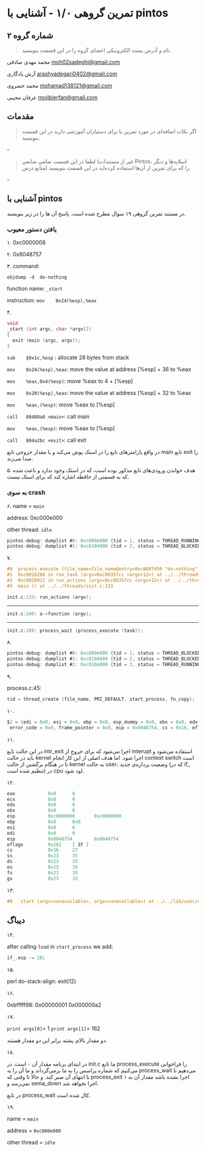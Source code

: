 # تمرین گروهی ۱/۰ - آشنایی با pintos

## شماره گروه ۲

> نام و آدرس پست الکترونیکی اعضای گروه را در این قسمت بنویسید.

محمد مهدی صادقی moh02sadeghi@gmail.com

آرش یادگاری arashyadegari0402@gmail.com

محمد خسروی mohamad138121@gmail.com

عرفان مجیبی mojibierfan@gmail.com

## مقدمات


> اگر نکات اضافه‌ای در مورد تمرین یا برای دستیاران آموزشی دارید در این قسمت بنویسید.

\-

> لطفا در این قسمت تمامی منابعی (غیر از مستندات Pintos، اسلاید‌ها و دیگر منابع  درس) را که برای تمرین از آن‌ها استفاده کرده‌اید در این قسمت بنویسید.

\-

## آشنایی با pintos

در مستند تمرین گروهی ۱۹ سوال مطرح شده است. پاسخ آن ها را در زیر بنویسید.

### یافتن دستور معیوب

۱.
0xc0000008

۲.
0x8048757

۳.
command:

```objdump -d  do-nothing```

function name: `_start`

instruction: `mov    0x24(%esp),%eax`

۴.

```C
void
_start (int argc, char *argv[])
{
  exit (main (argc, argv));
}
```

`sub    $0x1c,%esp` : allocate 28 bytes from stack

`mov    0x24(%esp),%eax`: move the value at address [%esp] + 36 to %eax

`mov    %eax,0x4(%esp)`: move %eax to 4 + [%esp]

`mov    0x20(%esp),%eax`:  move the value at address [%esp] + 32 to %eax

`mov    %eax,(%esp)`: move %eax to [%esp]

`call   80480a0 <main>`: call main

`mov    %eax,(%esp)`: move %eax to [%esp]

`call   804a2bc <exit>`: call exit

در واقع پارامترهای تابع را در استک پوش می‌کند و با مقدار خروجی تابع main تابع exit را صدا می‌زند.

۵.
هدف خواندن ورودی‌های تابع مذکور بوده است، که در استک وجود ندارد و باعث شده که به قسمتی از حافظه اشاره کند که برای استک نیست.

### به سوی crash

۶.
name = `main`

address: 0xc000e000

other thread: `idle`

```C
pintos-debug: dumplist #0: 0xc000e000 {tid = 1, status = THREAD_RUNNING, name = "main", '\000' <repeats 11 times>, stack = 0xc000edec <incomplete sequence \357>, priority = 31, allelem = {prev = 0xc0035910 <all_list>, next = 0xc0104020}, elem = {prev = 0xc0035920 <ready_list>, next = 0xc0035928 <ready_list+8>}, pagedir = 0x0, magic = 3446325067}
pintos-debug: dumplist #1: 0xc0104000 {tid = 2, status = THREAD_BLOCKED, name = "idle", '\000' <repeats 11 times>, stack = 0xc0104f34 "", priority = 0, allelem = {prev = 0xc000e020, next = 0xc0035918 <all_list+8>}, elem = {prev = 0xc0035920 <ready_list>, next = 0xc0035928 <ready_list+8>}, pagedir = 0x0, magic = 3446325067}
```

۷.

```C
#0  process_execute (file_name=file_name@entry=0xc0007d50 "do-nothing") at ../../userprog/process.c:32
#1  0xc0020268 in run_task (argv=0xc00357cc <argv+12>) at ../../threads/init.c:288
#2  0xc0020921 in run_actions (argv=0xc00357cc <argv+12>) at ../../threads/init.c:340
#3  main () at ../../threads/init.c:133
```

```C
init.c:133: run_actions (argv);
```

***

```C
init.c:340: a->function (argv);
```

***

```C
init.c:288: process_wait (process_execute (task));
```

۸.

```C
pintos-debug: dumplist #0: 0xc000e000 {tid = 1, status = THREAD_BLOCKED, name = "main", '\000' <repeats 11 times>, stack = 0xc000eeac "\001", priority = 31, allelem = {prev = 0xc0035910 <all_list>, next = 0xc0104020}, elem = {prev = 0xc0037314 <temporary+4>, next = 0xc003731c <temporary+12>}, pagedir = 0x0, magic = 3446325067}
pintos-debug: dumplist #1: 0xc0104000 {tid = 2, status = THREAD_BLOCKED, name = "idle", '\000' <repeats 11 times>, stack = 0xc0104f34 "", priority = 0, allelem = {prev = 0xc000e020, next = 0xc010a020}, elem = {prev = 0xc0035920 <ready_list>, next = 0xc0035928 <ready_list+8>}, pagedir = 0x0, magic = 3446325067}
pintos-debug: dumplist #2: 0xc010a000 {tid = 3, status = THREAD_RUNNING, name = "do-nothing\000\000\000\000\000", stack = 0xc010afd4 "", priority = 31, allelem = {prev = 0xc0104020, next = 0xc0035918 <all_list+8>}, elem = {prev = 0xc0035920 <ready_list>, next = 0xc0035928 <ready_list+8>}, pagedir = 0x0, magic = 3446325067}
```

۹.

process.c:45:

```C
tid = thread_create (file_name, PRI_DEFAULT, start_process, fn_copy);
```

۱۰.

```C
$2 = {edi = 0x0, esi = 0x0, ebp = 0x0, esp_dummy = 0x0, ebx = 0x0, edx = 0x0, ecx = 0x0, eax = 0x0, gs = 0x23, fs = 0x23, es = 0x23, ds = 0x23, vec_no = 0x0,
 error_code = 0x0, frame_pointer = 0x0, eip = 0x8048754, cs = 0x1b, eflags = 0x202, esp = 0xc0000000, ss = 0x23}
```

۱۱.

در این حالت تابع intr_exit اجرا می‌شود که برای خروج از interupt استفاده می‌شود و باید در حالت kernel اجرا شود. 
اما هدف اصلی از این کار انجام context switch است تا در هنگام برگشتن از حالت kernel به حالت user، وضعیت پردازه‌ی جدید (که در if_ تنظیم شده است) در cpu لود شود.

۱۲.

```asm
eax            0x0      0
ecx            0x0      0
edx            0x0      0
ebx            0x0      0
esp            0xc0000000       0xc0000000
ebp            0x0      0x0
esi            0x0      0
edi            0x0      0
eip            0x8048754        0x8048754
eflags         0x202    [ IF ]
cs             0x1b     27
ss             0x23     35
ds             0x23     35
es             0x23     35
fs             0x23     35
gs             0x23     35
```

۱۳.

```C
#0  _start (argc=<unavailable>, argv=<unavailable>) at ../../lib/user/entry.c:9
```

## دیباگ

۱۴.

after calling `load` in `start_process` we add:

```C
if_.esp -= 20;
```

۱۵.

perl
do-stack-align: exit(12)

۱۶.

0xbfffff98:     0x00000001      0x000000a2

۱۷.

`print args[0]`= 1
`print args[1]`= 162

دو مقدار بالای پشته برابر این دو مفدار هستند.

۱۸.

در ابتدای برنامه مقدار آن ۰ است. در init.c ما تابع  process_execute را فراخوانی می‌کنیم که شماره پراسس را به ما برمی‌گرداند و ما آن را به  process_wait می‌دهیم تا تا انتهای آن صبر کند. و حالا تا وقتی که process_exit اجرا نشده باشد مقدار آن به ۱ نمی‌رسد و sema_down اجرا نخواهد شد.

در تابع process_wait کال شده است.

۱۹.

name = `main`

address = `0xc000e000`

other thread = `idle`
